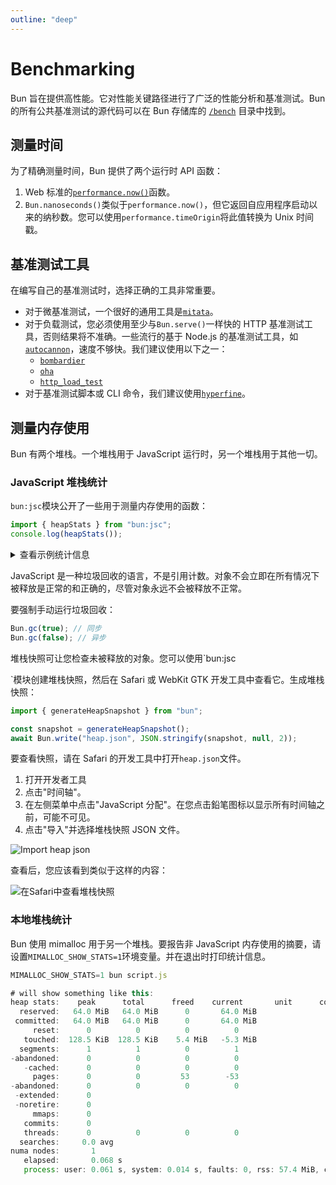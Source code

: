 ```yaml
---
outline: "deep"
---
```


# Benchmarking

Bun 旨在提供高性能。它对性能关键路径进行了广泛的性能分析和基准测试。Bun 的所有公共基准测试的源代码可以在 Bun 存储库的 [`/bench`](https://github.com/oven-sh/bun/tree/main/bench) 目录中找到。

## 测量时间

为了精确测量时间，Bun 提供了两个运行时 API 函数：

1. Web 标准的[`performance.now()`](https://developer.mozilla.org/en-US/docs/Web/API/Performance/now)函数。
2. `Bun.nanoseconds()`类似于`performance.now()`，但它返回自应用程序启动以来的纳秒数。您可以使用`performance.timeOrigin`将此值转换为 Unix 时间戳。

## 基准测试工具

在编写自己的基准测试时，选择正确的工具非常重要。

- 对于微基准测试，一个很好的通用工具是[`mitata`](https://github.com/evanwashere/mitata)。
- 对于负载测试，您必须使用至少与`Bun.serve()`一样快的 HTTP 基准测试工具，否则结果将不准确。一些流行的基于 Node.js 的基准测试工具，如[`autocannon`](https://github.com/mcollina/autocannon)，速度不够快。我们建议使用以下之一：
  - [`bombardier`](https://github.com/codesenberg/bombardier)
  - [`oha`](https://github.com/hatoo/oha)
  - [`http_load_test`](https://github.com/uNetworking/uSockets/blob/master/examples/http_load_test.c)
- 对于基准测试脚本或 CLI 命令，我们建议使用[`hyperfine`](https://github.com/sharkdp/hyperfine)。

## 测量内存使用

Bun 有两个堆栈。一个堆栈用于 JavaScript 运行时，另一个堆栈用于其他一切。

### JavaScript 堆栈统计

`bun:jsc`模块公开了一些用于测量内存使用的函数：

```ts
import { heapStats } from "bun:jsc";
console.log(heapStats());
```

<details>
<summary>查看示例统计信息</summary>

```ts
{
  heapSize: 1657575,
  heapCapacity: 2872775,
  extraMemorySize: 598199,
  objectCount: 13790,
  protectedObjectCount: 62,
  globalObjectCount: 1,
  protectedGlobalObjectCount: 1,
  // 堆栈中每种对象类型的计数
  objectTypeCounts: {
    CallbackObject: 25,
    FunctionExecutable: 2078,
    AsyncGeneratorFunction: 2,
    'RegExp String Iterator': 1,
    FunctionCodeBlock: 188,
    ModuleProgramExecutable: 13,
    String: 1,
    UnlinkedModuleProgramCodeBlock: 13,
    JSON: 1,
    AsyncGenerator: 1,
    Symbol: 1,
    GetterSetter: 68,
    ImportMeta: 10,
    DOMAttributeGetterSetter: 1,
    UnlinkedFunctionCodeBlock: 174,
    RegExp: 52,
    ModuleLoader: 1,
    Intl: 1,
    WeakMap: 4,
    Generator: 2,
    PropertyTable: 95,
    'Array Iterator': 1,
    JSLexicalEnvironment: 75,
    UnlinkedFunctionExecutable: 2067,
    WeakSet: 1,
    console: 1,
    Map: 23,
    SparseArrayValueMap: 14,
    StructureChain: 19,
    Set: 18,
    'String Iterator': 1,
    FunctionRareData: 3,
    JSGlobalLexicalEnvironment: 1,
    Object: 481,
    BigInt: 2,
    StructureRareData: 55,
    Array: 179,
    AbortController: 2,
    ModuleNamespaceObject: 11,
    ShadowRealm: 1,
    'Immutable Butterfly': 103,
    Primordials: 1,
    'Set Iterator': 1,
    JSGlobalProxy: 1,
    AsyncFromSyncIterator: 1,
    ModuleRecord: 13,
    FinalizationRegistry: 1,
    AsyncIterator: 1,
    InternalPromise: 22,
    Iterator: 1,
    CustomGetterSetter: 65,
    Promise: 19,
    WeakRef: 1,
    InternalPromisePrototype: 1,
    Function: 2381,
    AsyncFunction: 2,
    GlobalObject: 1,
    ArrayBuffer: 2,
    Boolean: 1,
    Math: 1,
    CallbackConstructor: 1,
    Error: 2,
    JSModuleEnvironment: 13,
    WebAssembly: 1,
    HashMapBucket: 300,
    Callee: 3,
    symbol: 37,
    string: 2484,
    Performance: 1,
    ModuleProgramCodeBlock: 12,
    JSSourceCode: 13,
    JSPropertyNameEnumerator: 3,
    NativeExecutable: 290,
    Number: 1,
    Structure: 1550,
    SymbolTable: 108,
    GeneratorFunction: 2,
    'Map Iterator': 1
  },
  protectedObjectTypeCounts: {
    CallbackConstructor: 1,
    BigInt: 1,
    RegExp: 2,
    GlobalObject: 1,
    UnlinkedModuleProgramCodeBlock: 13,
    HashMapBucket: 2,
    Structure: 41,
    JSPropertyNameEnumerator: 1
  }
}
```

</details>

JavaScript 是一种垃圾回收的语言，不是引用计数。对象不会立即在所有情况下被释放是正常的和正确的，尽管对象永远不会被释放不正常。

要强制手动运行垃圾回收：

```js
Bun.gc(true); // 同步
Bun.gc(false); // 异步
```

堆栈快照可让您检查未被释放的对象。您可以使用`bun:jsc

`模块创建堆栈快照，然后在 Safari 或 WebKit GTK 开发工具中查看它。生成堆栈快照：

```ts
import { generateHeapSnapshot } from "bun";

const snapshot = generateHeapSnapshot();
await Bun.write("heap.json", JSON.stringify(snapshot, null, 2));
```

要查看快照，请在 Safari 的开发工具中打开`heap.json`文件。

1. 打开开发者工具
2. 点击"时间轴"。
3. 在左侧菜单中点击"JavaScript 分配"。在您点击鉛笔图标以显示所有时间轴之前，可能不可见。
4. 点击"导入"并选择堆栈快照 JSON 文件。

<image alt="Import heap json" src="https://user-images.githubusercontent.com/709451/204428943-ba999e8f-8984-4f23-97cb-b4e3e280363e.png" caption="Importing a heap snapshot"/>

查看后，您应该看到类似于这样的内容：

<image alt="在Safari中查看堆栈快照" src="https://user-images.githubusercontent.com/709451/204429337-b0d8935f-3509-4071-b991-217794d1fb27.png" caption="在Safari Dev Tools中查看堆栈快照" />

### 本地堆栈统计

Bun 使用 mimalloc 用于另一个堆栈。要报告非 JavaScript 内存使用的摘要，请设置`MIMALLOC_SHOW_STATS=1`环境变量。并在退出时打印统计信息。

```js
MIMALLOC_SHOW_STATS=1 bun script.js

# will show something like this:
heap stats:    peak      total      freed    current       unit      count
  reserved:   64.0 MiB   64.0 MiB      0       64.0 MiB                        not all freed!
 committed:   64.0 MiB   64.0 MiB      0       64.0 MiB                        not all freed!
     reset:      0          0          0          0                            ok
   touched:  128.5 KiB  128.5 KiB    5.4 MiB   -5.3 MiB                        ok
  segments:      1          1          0          1                            not all freed!
-abandoned:      0          0          0          0                            ok
   -cached:      0          0          0          0                            ok
     pages:      0          0         53        -53                            ok
-abandoned:      0          0          0          0                            ok
 -extended:      0
 -noretire:      0
     mmaps:      0
   commits:      0
   threads:      0          0          0          0                            ok
  searches:     0.0 avg
numa nodes:       1
   elapsed:       0.068 s
   process: user: 0.061 s, system: 0.014 s, faults: 0, rss: 57.4 MiB, commit: 64.0 MiB
```
